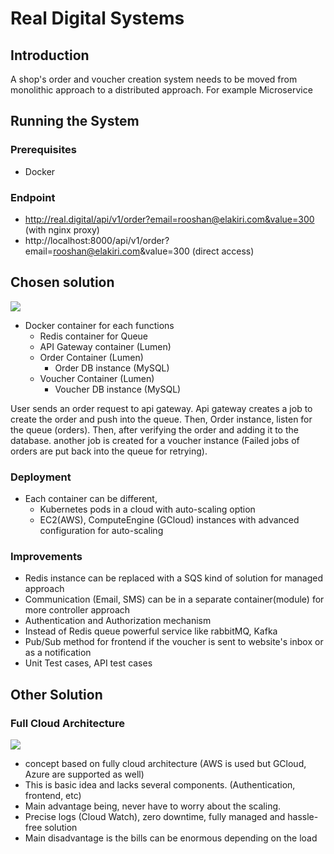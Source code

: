 # Real Digital Systems

## Introduction
A shop's order and voucher creation system needs to be moved from monolithic approach to a distributed approach. 
For example Microservice

## Running the System

### Prerequisites
* Docker

### Endpoint
* http://real.digital/api/v1/order?email=rooshan@elakiri.com&value=300 (with nginx proxy)
* http://localhost:8000/api/v1/order?email=rooshan@elakiri.com&value=300 (direct access)

## Chosen solution
![](https://i.imgur.com/GOH8AO5.png)
* Docker container for each functions
    * Redis container for Queue
    * API Gateway container (Lumen)
    * Order Container (Lumen)
        * Order DB instance (MySQL)
    * Voucher Container (Lumen)
        * Voucher DB instance (MySQL)

User sends an order request to api gateway. Api gateway creates a job to create the order and push into the queue.
Then, Order instance, listen for the queue (orders). Then, after verifying the order and adding it to the database.
another job is created for a voucher instance (Failed jobs of orders are put back into the queue for retrying).  

### Deployment
* Each container can be different,
    * Kubernetes pods in a cloud with auto-scaling option
    * EC2(AWS), ComputeEngine (GCloud) instances with advanced configuration for auto-scaling

### Improvements
* Redis instance can be replaced with a SQS kind of solution for managed approach
* Communication (Email, SMS) can be in a separate container(module) for more controller approach
* Authentication and Authorization mechanism
* Instead of Redis queue powerful service like rabbitMQ, Kafka
* Pub/Sub method for frontend if the voucher is sent to website's inbox or as a notification
* Unit Test cases, API test cases

## Other Solution
### Full Cloud Architecture
![](https://i.imgur.com/T4lzmYS.png)

* concept based on fully cloud architecture (AWS is used but GCloud, Azure are supported as well)
* This is basic idea and lacks several components. (Authentication, frontend, etc)
* Main advantage being, never have to worry about the scaling.
* Precise logs (Cloud Watch), zero downtime, fully managed and hassle-free solution
* Main disadvantage is the bills can be enormous depending on the load
